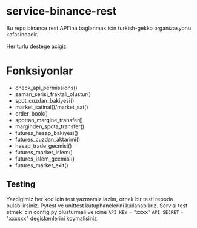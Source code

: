 # service-binance-rest

Bu repo binance rest API'ina baglanmak icin turkish-gekko organizasyonu kafasindadir.

Her turlu destege acigiz.


# Fonksiyonlar

+ check_api_permissions()        
+ zaman_serisi_fraktali_olustur()
+ spot_cuzdan_bakiyesi()
+ market_satinal()/market_sat()
+ order_book()
+ spottan_margine_transfer()
+ marginden_spota_transfer()
+ futures_hesap_bakiyesi()
+ futures_cuzdan_aktarimi()
+ hesap_trade_gecmisi()
+ futures_market_islem()
+ futures_islem_gecmisi()
+ futures_market_exit()


## Testing
Yazdigimiz her kod icin test yazmamiz lazim, ornek bir testi repoda bulabilirsiniz. Pytest ve unittest kutuphanelerini
kullanabiliriz.
Servisi test etmek icin config.py olusturmali ve icine `API_KEY` = "xxxx" `API_SECRET` = "xxxxxx" degiskenlerini
koymalisiniz.



